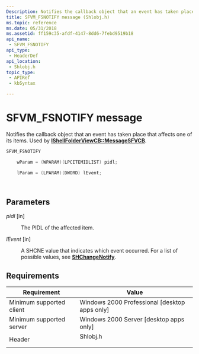 ```yaml
---
Description: Notifies the callback object that an event has taken place that affects one of its items. Used by IShellFolderViewCB::MessageSFVCB.
title: SFVM_FSNOTIFY message (Shlobj.h)
ms.topic: reference
ms.date: 05/31/2018
ms.assetid: ff159c35-afdf-4147-8dd6-7febd9519b18
api_name: 
 - SFVM_FSNOTIFY
api_type: 
 - HeaderDef
api_location: 
 - Shlobj.h
topic_type: 
 - APIRef
 - kbSyntax

---
```


# SFVM\_FSNOTIFY message

Notifies the callback object that an event has taken place that affects one of its items. Used by [**IShellFolderViewCB::MessageSFVCB**](/windows/win32/api/shlobj_core/nf-shlobj_core-ishellfolderviewcb-messagesfvcb).


```C++
SFVM_FSNOTIFY 

    wParam = (WPARAM)(LPCITEMIDLIST) pidl;

    lParam = (LPARAM)(DWORD) lEvent;

            
```



## Parameters

<dl> <dt>

*pidl* \[in\]
</dt> <dd>

The PIDL of the affected item.

</dd> <dt>

*lEvent* \[in\]
</dt> <dd>

A SHCNE value that indicates which event occurred. For a list of possible values, see [**SHChangeNotify**](/windows/desktop/api/shlobj_core/nf-shlobj_core-shchangenotify).

</dd> </dl>

## Requirements



| Requirement | Value |
|-------------------------------------|-------------------------------------------------------------------------------------|
| Minimum supported client<br/> | Windows 2000 Professional \[desktop apps only\]<br/>                          |
| Minimum supported server<br/> | Windows 2000 Server \[desktop apps only\]<br/>                                |
| Header<br/>                   | <dl> <dt>Shlobj.h</dt> </dl> |



 

 
